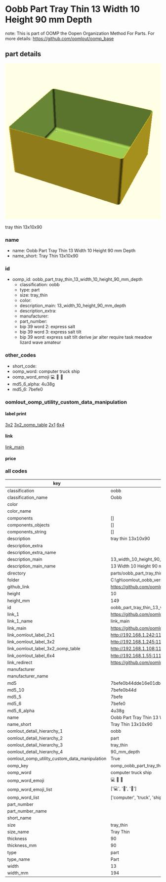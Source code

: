 # Oobb Part Tray Thin 13 Width 10 Height 90 mm Depth  

note: This is part of OOMP the Oopen Organization Method For Parts. For more details: https://github.com/oomlout/oomp_base

##  part details
  

[![](3dpr.png)](3dpr.png)

tray thin 13x10x90



### name
* name: Oobb Part Tray Thin 13 Width 10 Height 90 mm Depth
* name_short: Tray Thin 13x10x90 
### id
* oomp_id: oobb_part_tray_thin_13_width_10_height_90_mm_depth
  * classification: oobb
  * type: part
  * size: tray_thin
  * color: 
  * description_main: 13_width_10_height_90_mm_depth
  * description_extra: 
  * manufacturer: 
  * part_number: 
  * bip 39 word 2: express salt
  * bip 39 word 3: express salt tilt
  * bip 39 word: express salt tilt derive jar alter require task meadow lizard wave amateur

### other_codes
* short_code: 
* oomp_word: computer truck ship
* oomp_word_emoji :computer: :truck: :ship:
* md5_6_alpha: 4u38g
* md5_6: 7befe0






### oomlout_oomp_utility_custom_data_manipulation
#### label print
[3x2](http://192.168.1.245:1112/?label=oomp%204u38g)
[3x2_oomp_table](http://192.168.1.108:1112/?label=oomp%204u38g)
[2x1](http://192.168.1.242:1112/?label=oomp%204u38g)
[6x4](http://192.168.1.55:1112/?label=oomp%204u38g)    

#### link

[link_main](https://github.com/oomlout/oomlout_oobb_version_4_generated_parts/tree/main/navigation_oomp/oobb/part/tray_thin/13_width_10_height_90_mm_depth/part)                              

#### price







### all codes 
| key | value |  
| --- | --- |  
| classification | oobb |  
| classification_name | Oobb |  
| color |  |  
| color_name |  |  
| components | [] |  
| components_objects | [] |  
| components_string | [] |  
| description | tray thin 13x10x90 |  
| description_extra |  |  
| description_extra_name |  |  
| description_main | 13_width_10_height_90_mm_depth |  
| description_main_name | 13 Width 10 Height 90 mm Depth |  
| directory | parts/oobb_part_tray_thin_13_width_10_height_90_mm_depth |  
| folder | C:\gh\oomlout_oobb_version_4_generated_parts\parts\oobb_part_tray_thin_13_width_10_height_90_mm_depth |  
| github_link | https://github.com/oomlout/oomlout_oomp_part_src/tree/main/parts/oobb_part_tray_thin_13_width_10_height_90_mm_depth |  
| height | 10 |  
| height_mm | 149 |  
| id | oobb_part_tray_thin_13_width_10_height_90_mm_depth |  
| link_1 | https://github.com/oomlout/oomlout_oobb_version_4_generated_parts/tree/main/navigation_oomp/oobb/part/tray_thin/13_width_10_height_90_mm_depth/part |  
| link_1_name | link_main |  
| link_main | https://github.com/oomlout/oomlout_oobb_version_4_generated_parts/tree/main/navigation_oomp/oobb/part/tray_thin/13_width_10_height_90_mm_depth/part |  
| link_oomlout_label_2x1 | http://192.168.1.242:1112/?label=oomp%204u38g |  
| link_oomlout_label_3x2 | http://192.168.1.245:1112/?label=oomp%204u38g |  
| link_oomlout_label_3x2_oomp_table | http://192.168.1.108:1112/?label=oomp%204u38g |  
| link_oomlout_label_6x4 | http://192.168.1.55:1112/?label=oomp%204u38g |  
| link_redirect | https://github.com/oomlout/oomlout_oobb_version_4_generated_parts/tree/main/parts/oobb_tray_thin_13_10_90 |  
| manufacturer |  |  
| manufacturer_name |  |  
| md5 | 7befe0b44dde16e01dbba3b7c42faa86 |  
| md5_10 | 7befe0b44d |  
| md5_5 | 7befe |  
| md5_6 | 7befe0 |  
| md5_6_alpha | 4u38g |  
| name | Oobb Part Tray Thin 13 Width 10 Height 90 mm Depth |  
| name_short | Tray Thin 13x10x90  |  
| oomlout_detail_hierarchy_1 | oobb |  
| oomlout_detail_hierarchy_2 | part |  
| oomlout_detail_hierarchy_3 | tray_thin |  
| oomlout_detail_hierarchy_4 | 90_mm_depth |  
| oomlout_oomp_utility_custom_data_manipulation | True |  
| oomp_key | oomp_oobb_part_tray_thin_13_width_10_height_90_mm_depth |  
| oomp_word | computer truck ship |  
| oomp_word_emoji | :computer: :truck: :ship: |  
| oomp_word_emoji_list | [':computer:', ':truck:', ':ship:'] |  
| oomp_word_list | ['computer', 'truck', 'ship'] |  
| part_number |  |  
| part_number_name |  |  
| short_name |  |  
| size | tray_thin |  
| size_name | Tray Thin |  
| thickness | 90 |  
| thickness_mm | 90 |  
| type | part |  
| type_name | Part |  
| width | 13 |  
| width_mm | 194 |  
